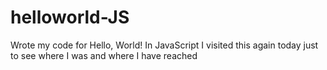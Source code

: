 # helloworld-JS
Wrote my code for Hello, World! In JavaScript
I visited this again today just to see where I was and where I have reached
